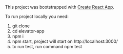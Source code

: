 
This project was bootstrapped with [Create React App](https://github.com/facebook/create-react-app).

To run project locally you need:
1) git clone
2) cd elevator-app
3) npm i
4) npm start, project will start on http://localhost:3000/
5) to run test, run command npm test
